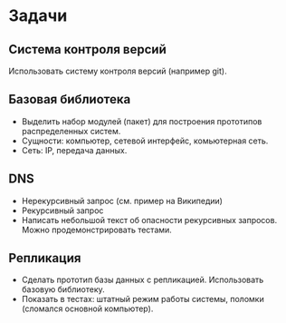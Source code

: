 # Задачи

## Система контроля версий

Использовать систему контроля версий (например git).

## Базовая библиотека

* Выделить набор модулей (пакет) для построения прототипов распределенных систем.
* Сущности: компьютер, сетевой интерфейс, комьютерная сеть.
* Сеть: IP, передача данных.

## DNS

* Нерекурсивный запрос (см. пример на Википедии)
* Рекурсивный запрос
* Написать небольшой текст об опасности рекурсивных запросов. Можно продемонстрировать тестами.

## Репликация

* Сделать прототип базы данных с репликацией. Использовать базовую библиотеку.
* Показать в тестах: штатный режим работы системы, поломки (сломался основной компьютер).
